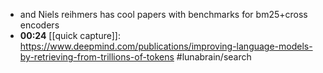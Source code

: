 - and Niels reihmers has cool papers with benchmarks for bm25+cross encoders
- **00:24** [[quick capture]]:  https://www.deepmind.com/publications/improving-language-models-by-retrieving-from-trillions-of-tokens #lunabrain/search